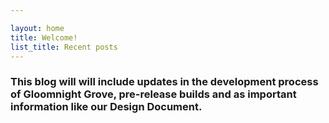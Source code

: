 ```yaml
---

layout: home
title: Welcome!
list_title: Recent posts
---
```


### This blog will will include updates in the development process of Gloomnight Grove, pre-release builds and as important information like our Design Document.